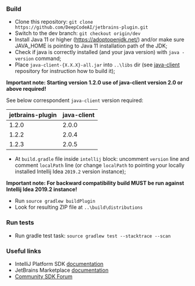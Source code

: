 ### Build

- Clone this repository: `git clone https://github.com/DeepCodeAI/jetbrains-plugin.git` 
- Switch to the dev branch: `git checkout origin/dev`
- Install Java 11 or higher (https://adoptopenjdk.net/) and/or make sure JAVA_HOME is pointing to Java 11 installation path of the JDK;
- Check if java is correctly installed (and your java version) with `java -version` command;
- Place `java-client-{X.X.X}-all.jar` into `..\libs` dir (see [java-client](https://github.com/DeepCodeAI/java-client) repository for instruction how to build it);

**Important note: Starting version 1.2.0 use of java-client version 2.0 or above required!**

See below correspondent `java-client` version required:

| jetbrains-plugin | java-client |
|------------------|-------------|
| 1.2.0            | 2.0.0       |
| 1.2.2            | 2.0.4       |
| 1.2.3            | 2.0.5       |

- At `build.gradle` file inside `intellij` block: uncomment `version` line and comment `localPath` line (or change `localPath` to pointing your locally installed Intellij Idea `2019.2` version instance);

**Important note: For backward compatibility build MUST be run against Intellij Idea 2019.2 instance!**
- Run `source gradlew buildPlugin`
- Look for resulting ZIP file at `..\build\distributions`

### Run tests

- Run gradle test task: `source gradlew test --stacktrace --scan`

### Useful links
- IntelliJ Platform SDK [documentation](https://www.jetbrains.org/intellij/sdk/docs/intro/welcome.html)
- JetBrains Marketplace [documentation](https://plugins.jetbrains.com/docs/marketplace/about-marketplace.html)
- [Community SDK Forum](https://intellij-support.jetbrains.com/hc/en-us/community/topics/200366979-IntelliJ-IDEA-Open-API-and-Plugin-Development)
